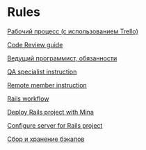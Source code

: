 Rules
=====

[Рабочий процесс (с использованием Trello)](workflow.md)

[Code Review guide](code_review_guide.md)

[Ведущий программист, обязанности](lead_programmer.md)

[QA specialist instruction](qa_specialist.md)

[Remote member instruction](remote_member.md)

[Rails workflow](rails_workflow.md)

[Deploy Rails project with Mina](rails_deploy.md)

[Configure server for Rails project](rails_server_config.md)

[Cбор и хранение бэкапов](backups.md)
